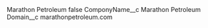 <?xml version="1.0" encoding="UTF-8"?>
<CustomMetadata xmlns="http://soap.sforce.com/2006/04/metadata" xmlns:xsi="http://www.w3.org/2001/XMLSchema-instance" xmlns:xsd="http://www.w3.org/2001/XMLSchema">
    <label>Marathon Petroleum</label>
    <protected>false</protected>
    <values>
        <field>ComponyName__c</field>
        <value xsi:type="xsd:string">Marathon Petroleum</value>
    </values>
    <values>
        <field>Domain__c</field>
        <value xsi:type="xsd:string">marathonpetroleum.com</value>
    </values>
</CustomMetadata>
